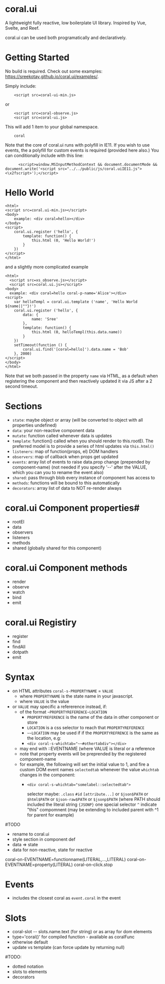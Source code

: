 # coral.ui
A lightweight fully reactive, low boilerplate UI library.
Inspired by Vue, Svelte, and Reef.

coral.ui can be used both programatically and declaratively.

# Getting Started

No build is required. 
Check out some examples: <https://sreekotay.github.io/coral.ui/examples/>.

Simply include:
```
	<script src=coral-ui-min.js>
```
or 
```
	<script src=coral-observe.js>
	<script src=coral-ui.js>
```
This will add 1 item to your global namespace.
```
	coral
```

Note that the core of coral.ui runs with polyfill in IE11.  If you wish to use events, the a polyfill for custom events is required (provided here also.)
You can conditionally include with this line:
```
	  <script>window.MSInputMethodContext && document.documentMode && document.write('<script src="../../public/js/coral.uiIE11.js"><\x2fscript>');</script>
```

# Hello World #
```
<html>
<script src=coral.ui-min.js></script>
<body>
	example: <div coral=hello></div>		
</body>
<script>
	coral.ui.register ('hello', {
		template: function() {
			this.html (0, 'Hello World!')
		}
	})
</script>
</html>
```
and a slightly more complicated example
```
<html>
  <script src=xs_observe.js></script>
  <script src=coral.ui.js></script>
<body>
  example: <div coral=hello coral-p-name='Alice'></div>		
<script>
	var helloTempl = coral.ui.template ('name', 'Hello World ${name||""}!')
	coral.ui.register ('hello', {
		data: {
			name: 'Sree'
		},
		template: function() {
			this.html (0, helloTempl(this.data.name))
		}
	})
	setTimeout(function () {
		coral.ui.find('[coral=hello]').data.name = 'Bob'
	}, 2000)
</script>
</body>
</html>
```
Note that we both passed in the property `name` via HTML, as a default when registering the component and then reactively updated it via JS after a 2 second timeout.


# Sections #
- `state`: maybe object or array (will be converted to object with all properties undefined)
- `data`: your non-reactive component data
- `mutate`: function called whenever data is updates
- `template`: function() called when you should render to this.rootEl. The preferred model is to provide a series of html updates via `this.html()`
- `listeners`: map of function(props, el) DOM handlers
- `observers`: map of callback when props get updated
- `events`: array list of events to raise data.prop change (prepended by component-name) (not needed if you specify '--' after the VALUE, which you can you to rename the event also)
- `shared`: pass through blob every instance of component has access to 
- `methods`: functions will be bound to this automatically
- `decorators`: array list of data to NOT re-render always

# coral.ui Component properties#
- rootEl
- data
- observers
- listeners
- methods
- shared (globally shared for this component)

# coral.ui Component methods #
- render
- observe
- watch 
- bind
- emit

# coral.ui Registiry #
- register
- find
- findAll
- dotpath
- emit

# Syntax #
- on HTML attributes `coral-s-PROPERTYNAME` = `VALUE`
	- where `PROPERTYNAME` is the state name in your javascript.
	- where `VALUE` is the value
- or `VALUE` may specific a refererence instead, if:
	- of the format `~PROPERTYREFERENCE~LOCATION`
		- `PROPERTYREFERENCE` is the name of the data in other component or store
		- `LOCATION` is a css selector to reach that `PROPERTYREFERENCE`
		- `~~LOCATION` may be used if if the `PROPERTYREFRENCE` is the same as the location, e.g:
		- `<div coral-s-whichtab="~~#othertabdiv"></div>`  
	- may end with ::EVENTNAME (where VALUE is literal or a reference
    - note that property events will be preprended by the registered component-name
    - for example, the following will set the initial value to 1, and fire a custom DOM event names `selectedtab` whenever the value `whichtab` changes in the component:
      -	`<div coral-s-whichtab="somelabel::selectedtab">`

		selector maybe: `.class` `#id` `[attribute...]` or `$json$PATH` or `$html$PATH` or `$json-raw$PATH` or `$jsonp$PATH` (where PATH should included the literal string `{JSONP}`
			one special selector `^` indicate "this" compomnent (may be extending to included parent with ^1 for parent for example)

#TODO
- rename to coral.ui
- style section in component def
- data => state
- data for non-reactive, state for reactive

coral-on-EVENTNAME=functionname(LITERAL,...,LITERAL)
coral-on-EVENTNAME=property(LITERAL)
coral-on-click.stop

# Events #
- includes the closest coral as `event.coral` in the event


# Slots #
- coral-slot -- slots.name.text (for string) or as array for dom elements
- type='coral()' for compiled function - available as coralFunc
- otherwise default
- update vs template (can force update by returning null)

#TODO: 
- dotted notation
- slots to elements
- decorators  